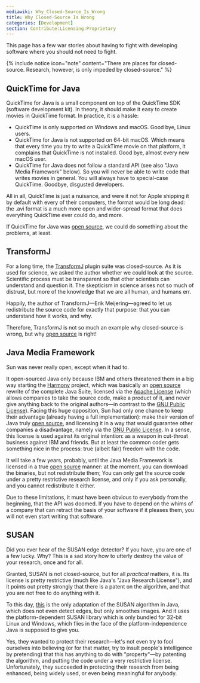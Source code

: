 ```yaml
---
mediawiki: Why_Closed-Source_Is_Wrong
title: Why Closed-Source Is Wrong
categories: [Development]
section: Contribute:Licensing:Proprietary
---
```


This page has a few war stories about having to fight with developing software where you should not need to fight.

{% include notice icon="note" content="There are places for closed-source.
  Research, however, is only impeded by closed-source." %}

## QuickTime for Java

QuickTime for Java is a small component on top of the QuickTime SDK (software development kit). In theory, it should make it easy to create movies in QuickTime format. In practice, it is a hassle:

-   QuickTime is only supported on Windows and macOS. Good bye, Linux users.
-   QuickTime for Java is not supported on 64-bit macOS. Which means that every time you try to write a QuickTime movie on that platform, it complains that QuickTime is not installed. Good bye, almost every new macOS user.
-   QuickTime for Java does not follow a standard API (see also "Java Media Framework" below). So you will never be able to write code that writes movies in general. You will always have to special-case QuickTime. Goodbye, disgusted developers.

All in all, QuickTime is just a nuisance, and were it not for Apple shipping it by default with every of their computers, the format would be long dead: the .avi format is a much more open and wider-spread format that does everything QuickTime ever could do, and more.

If QuickTime for Java was [open source](/licensing/open-source), we could do something about the problems, at least.

## TransformJ

For a long time, the [TransformJ](/plugins/transformj) plugin suite was closed-source. As it is used for science, we asked the author whether we could look at the source. Scientific process must be transparent so that other scientists can understand and question it. The skepticism in science arises not so much of distrust, but more of the knowledge that we are all human, and humans err.

Happily, the author of TransformJ—Erik Meijering—agreed to let us redistribute the source code for exactly that purpose: that you can understand how it works, and why.

Therefore, TransformJ is not so much an example why closed-source is wrong, but why [open source](/licensing/open-source) is right!

## Java Media Framework

Sun was never really open, except when it had to.

It open-sourced Java only because IBM and others threatened them in a big way starting the [Harmony](http://harmony.apache.org/) project, which was basically an [open source](/licensing/open-source) rewrite of the complete Java Suite, licensed via the [Apache License](/licensing/apache) (which allows companies to take the source code, make a product of it, and never give anything back to the original authors—in contrast to the [GNU Public License](/licensing/gpl)). Facing this huge opposition, Sun had only one chance to keep their advantage (already having a full implementation): make their version of Java truly [open source](/licensing/open-source), and licensing it in a way that would guarantee other companies a disadvantage, namely via the [GNU Public License](/licensing/gpl). In a sense, this license is used against its original intention: as a weapon in cut-throat business against IBM and friends. But at least the common coder gets something nice in the process: true (albeit fair) freedom with the code.

It will take a few years, probably, until the Java Media Framework is licensed in a true [open source](/licensing/open-source) manner: at the moment, you can download the binaries, but not redistribute them; You can only get the source code under a pretty restrictive research license, and only if you ask personally, and you cannot redistribute it either.

Due to these limitations, it must have been obvious to everybody from the beginning, that the API was doomed. If you have to depend on the whims of a company that can retract the basis of your software if it pleases them, you will not even start writing that software.

## SUSAN

Did you ever hear of the SUSAN edge detector? If you have, you are one of a few lucky. Why? This is a sad story how to utterly destroy the value of your research, once and for all.

Granted, SUSAN is not closed-source, but for all *practical* matters, it is. Its license is pretty restrictive (much like Java's "Java Research License"), and it points out pretty strongly that there is a patent on the algorithm, and that you are not free to do anything with it.

To this day, [this](http://www.pvv.org/~perchrh/imagej/smooth.html) is the only adaptation of the SUSAN algorithm in Java, which does not even detect edges, but only smoothes images. And it uses the platform-dependent SUSAN library which is only bundled for 32-bit Linux and Windows, which flies in the face of the platform-independence Java is supposed to give you.

Yes, they wanted to protect their research—let's not even try to fool ourselves into believing (or for that matter, try to insult people's intelligence by pretending) that this has anything to do with "property"—by patenting the algorithm, and putting the code under a very restrictive license. Unfortunately, they succeeded in protecting their research from being enhanced, being widely used, or even being meaningful for anybody.
